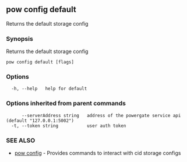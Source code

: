 ## pow config default

Returns the default storage config

### Synopsis

Returns the default storage config

```
pow config default [flags]
```

### Options

```
  -h, --help   help for default
```

### Options inherited from parent commands

```
      --serverAddress string   address of the powergate service api (default "127.0.0.1:5002")
  -t, --token string           user auth token
```

### SEE ALSO

-   [pow config](pow_config.md) - Provides commands to interact with cid storage configs
